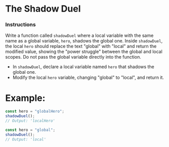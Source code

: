 # The Shadow Duel

### Instructions

Write a function called `shadowDuel` where a local variable with the same name as a global variable, `hero`, shadows the global one. Inside `shadowDuel`, the local `hero` should replace the text "global" with "local" and return the modified value, showing the "power struggle" between the global and local scopes. Do not pass the global variable directly into the function.

- In `shadowDuel`, declare a local variable named `hero` that shadows the global one.
- Modify the local `hero` variable, changing "global" to "local", and return it.

# Example:

```js
const hero = "globalHero";
shadowDuel();
// Output: 'localHero'
```

```js
const hero = "global";
shadowDuel();
// Output: 'local'
```
